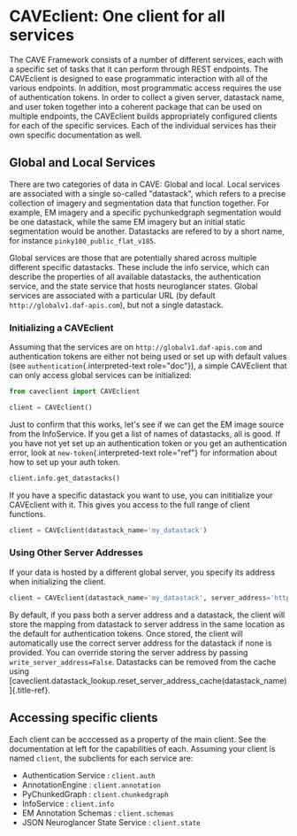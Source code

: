 # CAVEclient: One client for all services

The CAVE Framework consists of a number of different services, each with
a specific set of tasks that it can perform through REST endpoints. The
CAVEclient is designed to ease programmatic interaction with all of the
various endpoints. In addition, most programmatic access requires the
use of authentication tokens. In order to collect a given server,
datastack name, and user token together into a coherent package that can
be used on multiple endpoints, the CAVEclient builds appropriately
configured clients for each of the specific services. Each of the
individual services has their own specific documentation as well.

## Global and Local Services

There are two categories of data in CAVE: Global and local. Local
services are associated with a single so-called \"datastack\", which
refers to a precise collection of imagery and segmentation data that
function together. For example, EM imagery and a specific pychunkedgraph
segmentation would be one datastack, while the same EM imagery but an
initial static segmentation would be another. Datastacks are refered to
by a short name, for instance `pinky100_public_flat_v185`.

Global services are those that are potentially shared across multiple
different specific datastacks. These include the info service, which can
describe the properties of all available datastacks, the authentication
service, and the state service that hosts neuroglancer states. Global
services are associated with a particular URL (by default
`http://globalv1.daf-apis.com`), but not a single datastack.

### Initializing a CAVEclient

Assuming that the services are on `http://globalv1.daf-apis.com` and
authentication tokens are either not being used or set up with default
values (see `authentication`{.interpreted-text role="doc"}), a simple
CAVEclient that can only access global services can be initialized:

``` python
from caveclient import CAVEclient

client = CAVEclient()
```

Just to confirm that this works, let's see if we can get the EM image
source from the InfoService. If you get a list of names of datastacks,
all is good. If you have not yet set up an authentication token or you
get an authentication error, look at `new-token`{.interpreted-text
role="ref"} for information about how to set up your auth token.

``` python
client.info.get_datastacks()
```

If you have a specific datastack you want to use, you can inititialize
your CAVEclient with it. This gives you access to the full range of
client functions.

``` python
client = CAVEclient(datastack_name='my_datastack')
```

### Using Other Server Addresses

If your data is hosted by a different global server, you specify its
address when initializing the client.

``` python
client = CAVEclient(datastack_name='my_datastack', server_address='http://global.myserver.com')
```

By default, if you pass both a server address and a datastack, the
client will store the mapping from datastack to server address in the
same location as the default for authentication tokens. Once stored, the
client will automatically use the correct server address for the
datastack if none is provided. You can override storing the server
address by passing `write_server_address=False`. Datastacks can be
removed from the cache using
[caveclient.datastack_lookup.reset_server_address_cache(datastack_name)]{.title-ref}.

## Accessing specific clients

Each client can be acccessed as a property of the main client. See the
documentation at left for the capabilities of each. Assuming your client
is named `client`, the subclients for each service are:

-   Authentication Service : `client.auth`
-   AnnotationEngine : `client.annotation`
-   PyChunkedGraph : `client.chunkedgraph`
-   InfoService : `client.info`
-   EM Annotation Schemas : `client.schemas`
-   JSON Neuroglancer State Service : `client.state`
